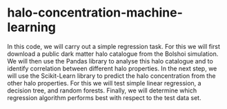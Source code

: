 # halo-concentration-machine-learning
In this code, we will carry out a simple regression task. For this we will first download a public dark matter halo catalogue from the Bolshoi simulation. We will then use the Pandas library to analyse this halo catalogue and to identify correlation between different halo properties. In the next step, we will use the Scikit-Learn library to predict the halo concentration from the other halo properties. For this we will test simple linear regression, a decision tree, and random forests. Finally, we will determine which regression algorithm performs best with respect to the test data set.
